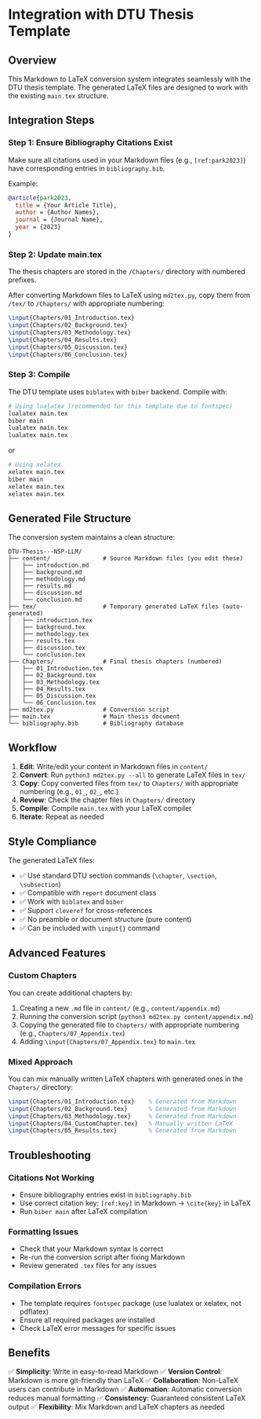 # Integration with DTU Thesis Template

## Overview

This Markdown to LaTeX conversion system integrates seamlessly with the DTU thesis template. The generated LaTeX files are designed to work with the existing `main.tex` structure.

## Integration Steps

### Step 1: Ensure Bibliography Citations Exist

Make sure all citations used in your Markdown files (e.g., `[ref:park2023]`) have corresponding entries in `bibliography.bib`.

Example:
```bibtex
@article{park2023,
  title = {Your Article Title},
  author = {Author Names},
  journal = {Journal Name},
  year = {2023}
}
```

### Step 2: Update main.tex

The thesis chapters are stored in the `/Chapters/` directory with numbered prefixes.

After converting Markdown files to LaTeX using `md2tex.py`, copy them from `/tex/` to `/Chapters/` with appropriate numbering:

```latex
\input{Chapters/01_Introduction.tex}
\input{Chapters/02_Background.tex}
\input{Chapters/03_Methodology.tex}
\input{Chapters/04_Results.tex}
\input{Chapters/05_Discussion.tex}
\input{Chapters/06_Conclusion.tex}
```

### Step 3: Compile

The DTU template uses `biblatex` with `biber` backend. Compile with:

```bash
# Using lualatex (recommended for this template due to fontspec)
lualatex main.tex
biber main
lualatex main.tex
lualatex main.tex
```

or

```bash
# Using xelatex
xelatex main.tex
biber main
xelatex main.tex
xelatex main.tex
```

## Generated File Structure

The conversion system maintains a clean structure:

```
DTU-Thesis---NSP-LLM/
├── content/               # Source Markdown files (you edit these)
│   ├── introduction.md
│   ├── background.md
│   ├── methodology.md
│   ├── results.md
│   ├── discussion.md
│   └── conclusion.md
├── tex/                   # Temporary generated LaTeX files (auto-generated)
│   ├── introduction.tex
│   ├── background.tex
│   ├── methodology.tex
│   ├── results.tex
│   ├── discussion.tex
│   └── conclusion.tex
├── Chapters/              # Final thesis chapters (numbered)
│   ├── 01_Introduction.tex
│   ├── 02_Background.tex
│   ├── 03_Methodology.tex
│   ├── 04_Results.tex
│   ├── 05_Discussion.tex
│   └── 06_Conclusion.tex
├── md2tex.py              # Conversion script
├── main.tex               # Main thesis document
└── bibliography.bib       # Bibliography database
```

## Workflow

1. **Edit**: Write/edit your content in Markdown files in `content/`
2. **Convert**: Run `python3 md2tex.py --all` to generate LaTeX files in `tex/`
3. **Copy**: Copy converted files from `tex/` to `Chapters/` with appropriate numbering (e.g., `01_`, `02_`, etc.)
4. **Review**: Check the chapter files in `Chapters/` directory
5. **Compile**: Compile `main.tex` with your LaTeX compiler
6. **Iterate**: Repeat as needed

## Style Compliance

The generated LaTeX files:
- ✅ Use standard DTU section commands (`\chapter`, `\section`, `\subsection`)
- ✅ Compatible with `report` document class
- ✅ Work with `biblatex` and `biber`
- ✅ Support `cleveref` for cross-references
- ✅ No preamble or document structure (pure content)
- ✅ Can be included with `\input{}` command

## Advanced Features

### Custom Chapters

You can create additional chapters by:
1. Creating a new `.md` file in `content/` (e.g., `content/appendix.md`)
2. Running the conversion script (`python3 md2tex.py content/appendix.md`)
3. Copying the generated file to `Chapters/` with appropriate numbering (e.g., `Chapters/07_Appendix.tex`)
4. Adding `\input{Chapters/07_Appendix.tex}` to `main.tex`

### Mixed Approach

You can mix manually written LaTeX chapters with generated ones in the `Chapters/` directory:
```latex
\input{Chapters/01_Introduction.tex}    % Generated from Markdown
\input{Chapters/02_Background.tex}      % Generated from Markdown
\input{Chapters/03_Methodology.tex}     % Generated from Markdown
\input{Chapters/04_CustomChapter.tex}   % Manually written LaTeX
\input{Chapters/05_Results.tex}         % Generated from Markdown
```

## Troubleshooting

### Citations Not Working
- Ensure bibliography entries exist in `bibliography.bib`
- Use correct citation key: `[ref:key]` in Markdown → `\cite{key}` in LaTeX
- Run `biber main` after LaTeX compilation

### Formatting Issues
- Check that your Markdown syntax is correct
- Re-run the conversion script after fixing Markdown
- Review generated `.tex` files for any issues

### Compilation Errors
- The template requires `fontspec` package (use lualatex or xelatex, not pdflatex)
- Ensure all required packages are installed
- Check LaTeX error messages for specific issues

## Benefits

✅ **Simplicity**: Write in easy-to-read Markdown
✅ **Version Control**: Markdown is more git-friendly than LaTeX
✅ **Collaboration**: Non-LaTeX users can contribute in Markdown
✅ **Automation**: Automatic conversion reduces manual formatting
✅ **Consistency**: Guaranteed consistent LaTeX output
✅ **Flexibility**: Mix Markdown and LaTeX chapters as needed
